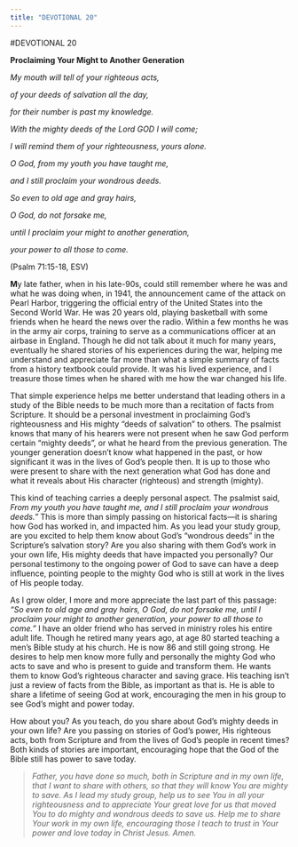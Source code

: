```yaml
---
title: "DEVOTIONAL 20"
---
```

#DEVOTIONAL 20

**Proclaiming Your Might to Another Generation**

*My mouth will tell of your righteous acts,*

*of your deeds of salvation all the day,*

*for their number is past my knowledge.*

*With the mighty deeds of the Lord GOD I will come;*

*I will remind them of your righteousness, yours alone.*

*O God, from my youth you have taught me,*

*and I still proclaim your wondrous deeds.*

*So even to old age and gray hairs,*

*O God, do not forsake me,*

*until I proclaim your might to another generation,*

*your power to all those to come.*

(Psalm 71:15-18, ESV)

**M**y late father, when in his late-90s, could still remember where he
was and what he was doing when, in 1941, the announcement came of the
attack on Pearl Harbor, triggering the official entry of the United
States into the Second World War. He was 20 years old, playing
basketball with some friends when he heard the news over the radio.
Within a few months he was in the army air corps, training to serve as a
communications officer at an airbase in England. Though he did not talk
about it much for many years, eventually he shared stories of his
experiences during the war, helping me understand and appreciate far
more than what a simple summary of facts from a history textbook could
provide. It was his lived experience, and I treasure those times when he
shared with me how the war changed his life.

That simple experience helps me better understand that leading others in
a study of the Bible needs to be much more than a recitation of facts
from Scripture. It should be a personal investment in proclaiming God’s
righteousness and His mighty “deeds of salvation” to others. The
psalmist knows that many of his hearers were not present when he saw God
perform certain “mighty deeds”, or what he heard from the previous
generation. The younger generation doesn’t know what happened in the
past, or how significant it was in the lives of God’s people then. It is
up to those who were present to share with the next generation what God
has done and what it reveals about His character (righteous) and
strength (mighty).

This kind of teaching carries a deeply personal aspect. The psalmist
said, *From my youth you have taught me, and I still proclaim your
wondrous deeds.”* This is more than simply passing on historical
facts—it is sharing how God has worked in, and impacted him. As you lead
your study group, are you excited to help them know about God’s
“wondrous deeds” in the Scripture’s salvation story? Are you also
sharing with them God’s work in your own life, His mighty deeds that
have impacted you personally? Our personal testimony to the ongoing
power of God to save can have a deep influence, pointing people to the
mighty God who is still at work in the lives of His people today.

As I grow older, I more and more appreciate the last part of this
passage: *“So even to old age and gray hairs, O God, do not forsake me,
until I proclaim your might to another generation, your power to all
those to come.”* I have an older friend who has served in ministry roles
his entire adult life. Though he retired many years ago, at age 80
started teaching a men’s Bible study at his church. He is now 86 and
still going strong. He desires to help men know more fully and
personally the mighty God who acts to save and who is present to guide
and transform them. He wants them to know God’s righteous character and
saving grace. His teaching isn’t just a review of facts from the Bible,
as important as that is. He is able to share a lifetime of seeing God at
work, encouraging the men in his group to see God’s might and power
today.

How about you? As you teach, do you share about God’s mighty deeds in
your own life? Are you passing on stories of God’s power, His righteous
acts, both from Scripture and from the lives of God’s people in recent
times? Both kinds of stories are important, encouraging hope that the
God of the Bible still has power to save today.

> *Father, you have done so much, both in Scripture and in my own life,
> that I want to share with others, so that they will know You are
> mighty to save. As I lead my study group, help us to see You in all
> your righteousness and to appreciate Your great love for us that moved
> You to do mighty and wondrous deeds to save us. Help me to share Your
> work in my own life, encouraging those I teach to trust in Your power
> and love today in Christ Jesus. Amen.*
